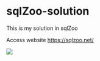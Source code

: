 # sqlZoo-solution
This is my solution in sqlZoo

Access website https://sqlzoo.net/

![](https://img.shields.io/badge/<WORD_ON_LEFT>-<WORD_ON_RIGHT>-informational?style=flat&logo=data:image/svg%2bxml;base64,<BASE64_DATA>)
